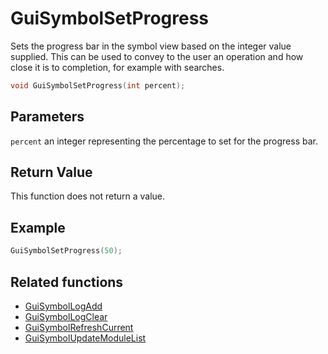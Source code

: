 # GuiSymbolSetProgress

Sets the progress bar in the symbol view based on the integer value supplied. This can be used to convey to the user an operation and how close it is to completion, for example with searches.

```c++
void GuiSymbolSetProgress(int percent);
```

## Parameters

`percent` an integer representing the percentage to set for the progress bar.

## Return Value

This function does not return a value.

## Example

```c++
GuiSymbolSetProgress(50);
```

## Related functions

- [GuiSymbolLogAdd](./GuiSymbolLogAdd.md)
- [GuiSymbolLogClear](./GuiSymbolLogClear.md)
- [GuiSymbolRefreshCurrent](./GuiSymbolRefreshCurrent.md)
- [GuiSymbolUpdateModuleList](./GuiSymbolUpdateModuleList.md)